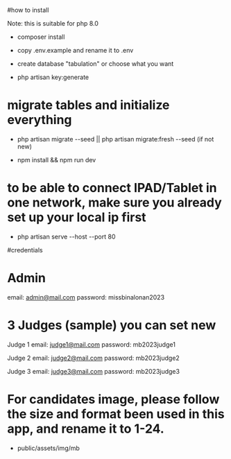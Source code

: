 #how to install

Note: this is suitable for php 8.0

- composer install

- copy .env.example and rename it to .env

- create database "tabulation" or choose what you want

- php artisan key:generate

# migrate tables and initialize everything 

- php artisan migrate --seed || php artisan migrate:fresh --seed (if not new)


- npm install && npm run dev

# to be able to connect IPAD/Tablet in one network, make sure you already set up your local ip first

- php artisan serve --host <local ip> --port 80  

#credentials

# Admin

email: admin@mail.com
password: missbinalonan2023

# 3 Judges (sample) you can set new

Judge 1
email: judge1@mail.com
password: mb2023judge1

Judge 2
email: judge2@mail.com
password: mb2023judge2

Judge 3
email: judge3@mail.com
password: mb2023judge3

# For candidates image, please follow the size and format been used in this app, and rename it to 1-24.

- public/assets/img/mb

